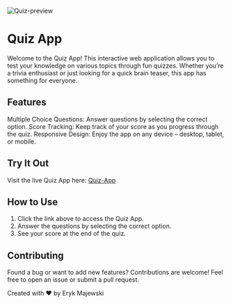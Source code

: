 ![Quiz-preview](https://github.com/Eryk-Majewski/Quiz-App/assets/110380306/843bce76-1451-42fb-a7f3-e81654e086e5)
<h1>Quiz App</h1>
<p></p>Welcome to the Quiz App! This interactive web application allows you to test your knowledge on various topics through fun quizzes. Whether you’re a trivia enthusiast or just looking for a quick brain teaser, this app has something for everyone.</p>

<h2>Features</h2>
<p>Multiple Choice Questions: Answer questions by selecting the correct option.
Score Tracking: Keep track of your score as you progress through the quiz.
Responsive Design: Enjoy the app on any device – desktop, tablet, or mobile.
</p>
<h2>Try It Out</h2>
<p>Visit the live Quiz App here: <a href="https://quiz-app.ct8.pl">Quiz-App</a> </p>

<h2>How to Use</h2>
<ol>
  <li>Click the link above to access the Quiz App.</li>
  <li>Answer the questions by selecting the correct option.</li>
  <li>See your score at the end of the quiz.</li>
</ol>



<h2>Contributing</h2>
Found a bug or want to add new features? Contributions are welcome! Feel free to open an issue or submit a pull request.


Created with ❤️ by Eryk Majewski
